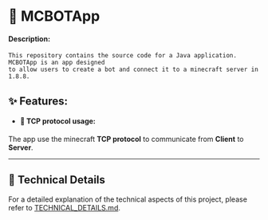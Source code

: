 # 🤖 MCBOTApp

#### Description:
```
This repository contains the source code for a Java application. MCBOTApp is an app designed
to allow users to create a bot and connect it to a minecraft server in 1.8.8.
```

## ✨ Features:
- #### 📶 TCP protocol usage:
The app use the minecraft **TCP protocol** to communicate from **Client** to **Server**.


---
## 🔎 Technical Details
For a detailed explanation of the technical aspects of this project, please refer to [TECHNICAL_DETAILS.md](TECHNICAL_DETAILS.md).
